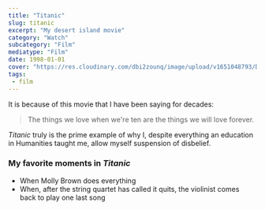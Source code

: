 ```yaml
---
title: "Titanic"
slug: titanic
excerpt: "My desert island movie"
category: "Watch"
subcategory: "Film"
mediatype: "Film"
date: 1998-01-01
cover: "https://res.cloudinary.com/dbi2zounq/image/upload/v1651048793/Digital%20garden/media/titanic_y9dvgt.jpg"
tags:
 - film
---
```

It is because of this movie that I have been saying for decades:

> The things we love when we're ten are the things we will love forever.

_Titanic_ truly is the prime example of why I, despite everything an education in Humanities taught me, allow myself suspension of disbelief.

### My favorite moments in _Titanic_

- When Molly Brown does everything
- When, after the string quartet has called it quits, the violinist comes back to play one last song
